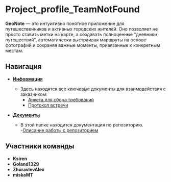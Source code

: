 # Project_profile_TeamNotFound

**GeoNote** — это интуитивно понятное приложение для путешественников и активных городских жителей. Оно позволяет не просто ставить метки на карте, а создавать полноценные "дневники путешествий", автоматически выстраивая маршруты на основе фотографий и сохраняя важные моменты, привязанные к конкретным местам.

## Навигация

- **[Информация](./content/)**
  - Здесь находятся все ключевые документы для взаимодействия с заказчиком:
    - [Анкета для сбора требований](./content/questionnaire.txt)
    - [Протокол встречи](./content/protokol-vstrechi-geonote.docx)

- **[Документы](./docs/)**
  - В этой папке находится документация по репозиторию.
    -[Описание работы с репозиторием](./docs/contribution.md)

## Участники команды

- **Ksiren**
- **Goland1329**
- **ZhuravlevAlex**
- **miskaMT**
